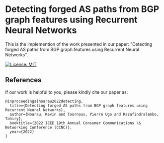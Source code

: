 # Detecting forged AS paths from BGP graph features using Recurrent Neural Networks

This is the implemention of the work presented in our paper:
"Detecting forged AS paths from BGP graph features using Recurrent Neural Networks".

[![License: MIT](https://img.shields.io/badge/License-MIT-yellow.svg)](https://opensource.org/licenses/MIT)

## References

If our work is helpful to you, please kindly cite our paper as:
```
@inproceedings{hoarau2022detecting,
  title={Detecting forged AS paths from BGP graph features using Recurrent Neural Networks},
  author={Hoarau, Kevin and Tournoux, Pierre Ugo and Razafindralambo, Tahiry},
  booktitle={2022 IEEE 19th Annual Consumer Communications \& Networking Conference (CCNC)},
  year={2022}
}
```
